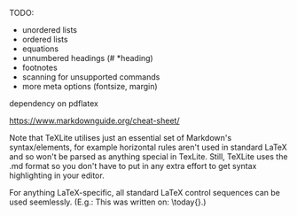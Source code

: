 TODO:
- unordered lists
- ordered lists
- equations
- unnumbered headings (# *heading)
- footnotes
- scanning for unsupported commands
- more meta options (fontsize, margin)


dependency on pdflatex

https://www.markdownguide.org/cheat-sheet/

Note that TeXLite utilises just an essential set of Markdown's syntax/elements, for example horizontal rules aren't used in standard LaTeX and so won't be parsed as anything special in TexLite. Still, TeXLite uses the .md format so you don't have to put in any extra effort to get syntax highlighting in your editor.

For anything LaTeX-specific, all standard LaTeX control sequences can be used seemlessly. (E.g.: This was written on: \today{}.)


<!-- # Install LaTeX engine dependencies

`sudo apt-get install latexmk`

# Issues

- PyLaTeX compilation failing with latexmk because of "lastpage.sty" not found -->
